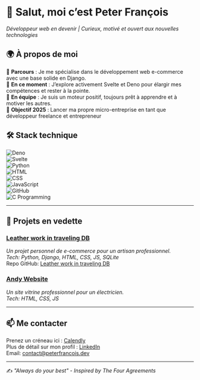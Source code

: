 # 👋 Salut, moi c’est **Peter François**  
*Développeur web en devenir | Curieux, motivé et ouvert aux nouvelles technologies*

## 🌍 À propos de moi  
🔹 **Parcours** : Je me spécialise dans le développement web e-commerce avec une base solide en Django.  
🔹 **En ce moment** : J’explore activement Svelte et Deno pour élargir mes compétences et rester à la pointe.  
🔹 **En équipe** : Je suis un moteur positif, toujours prêt à apprendre et à motiver les autres.  
🔹 **Objectif 2025** : Lancer ma propre micro-entreprise en tant que développeur freelance et entrepreneur  

## 🛠️ Stack technique
![Deno](https://img.shields.io/badge/-Deno-000000?style=flat&logo=deno&logoColor=white)  
![Svelte](https://img.shields.io/badge/-Svelte-FF3E00?style=flat&logo=svelte&logoColor=white)  
![Python](https://img.shields.io/badge/-Python-3776AB?style=flat&logo=python&logoColor=white)  
![HTML](https://img.shields.io/badge/-HTML5-E34F26?style=flat&logo=html5&logoColor=white)  
![CSS](https://img.shields.io/badge/-CSS3-1572B6?style=flat&logo=css3)  
![JavaScript](https://img.shields.io/badge/-JavaScript-F7DF1E?style=flat&logo=javascript&logoColor=black)  
![GitHub](https://img.shields.io/badge/-GitHub-181717?style=flat&logo=github&logoColor=white)  
![C Programming](https://img.shields.io/badge/-C_Programming-A8B9CC?style=flat&logo=c&logoColor=white)  

---

## 📌 Projets en vedette  
### [Leather work in traveling DB](https://www.leatherworkintravelingdb.com/)  
*Un projet personnel de e-commerce pour un artisan professionnel.*  
*Tech: Python, Django, HTML, CSS, JS, SQLite*  
Repo GitHub: [Leather work in traveling DB](https://github.com/Peter-Francois/Leather-work-in-traveling-DB)

### [Andy Website](https://github.com/Peter-Francois/Andy_website)  
*Un site vitrine professionnel pour un électricien.*  
*Tech: HTML, CSS, JS*  

---

## 📫 Me contacter  
Prenez un créneau ici : [Calendly](https://calendly.com/contact-peterfrancois/30min)  
Plus de détail sur mon profil : [LinkedIn](https://www.linkedin.com/in/peterfrancois/)  
Email: contact@peterfrancois.dev

---

✍️ *"Always do your best" - Inspired by The Four Agreements*  
